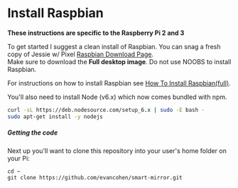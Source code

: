 # Install Raspbian

**These instructions are specific to the Raspberry Pi 2 and 3**

To get started I suggest a clean install of Raspbian. You can snag a fresh copy of Jessie w/ Pixel [Raspbian Download Page](https://www.raspberrypi.org/downloads/raspbian/).  
Make sure to download the **Full desktop image**. Do not use NOOBS to install Raspbian.

For instructions on how to install Raspbian see [How To Install Raspbian\(full\)](/docs/howto/how_to_install_raspbianfull.md "How To Install Raspbian(full)").

You'll also need to install Node \(v6.x\) which now comes bundled with npm.

```bash
curl -sL https://deb.nodesource.com/setup_6.x | sudo -E bash -
sudo apt-get install -y nodejs
```

##### Getting the code

Next up you'll want to clone this repository into your user's home folder on your Pi:

```
cd ~
git clone https://github.com/evancohen/smart-mirror.git
```